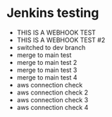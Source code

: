 # Jenkins testing

- THIS IS A WEBHOOK TEST
- THIS IS A WEBHOOK TEST #2
- switched to dev branch
- merge to main test
- merge to main test 2
- merge to main test 3
- merge to main test 4
- aws connection check
- aws connection check 2
- aws connection check 3
- aws connection check 4